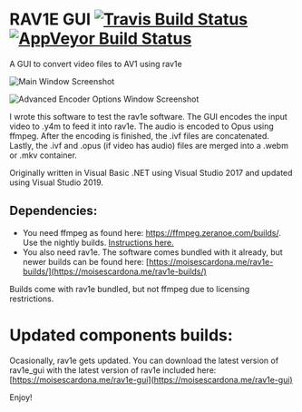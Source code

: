 # RAV1E GUI [![Travis Build Status](https://travis-ci.org/moisesmcardona/rav1e_gui.svg?branch=master)](https://travis-ci.org/moisesmcardona/rav1e_gui) [![AppVeyor Build Status](https://ci.appveyor.com/api/projects/status/github/moisesmcardona/rav1e_gui?branch=master&svg=true)](https://ci.appveyor.com/project/moisesmcardona/rav1e-gui)
A GUI to convert video files to AV1 using rav1e

![Main Window Screenshot](https://moisescardona.me/wp-content/uploads/2019/08/rav1e-GUI-v1.16.png)

![Advanced Encoder Options Window Screenshot](https://moisescardona.me/wp-content/uploads/2019/08/rav1e-GUI-v1.15-Advanced-Window.png)

I wrote this software to test the rav1e software. The GUI encodes the input video to .y4m to feed it into rav1e. The audio is encoded to Opus using ffmpeg. After the encoding is finished, the .ivf files are concatenated. Lastly, the .ivf and .opus (if video has audio) files are merged into a .webm or .mkv container.

Originally written in Visual Basic .NET using Visual Studio 2017 and updated using Visual Studio 2019.

## Dependencies:

* You need ffmpeg as found here: https://ffmpeg.zeranoe.com/builds/. Use the nightly builds. [Instructions here.](https://moisescardona.me/downloading-ffmpeg-rav1e-gui/)
* You also need rav1e. The software comes bundled with it already, but newer builds can be found here: [https://moisescardona.me/rav1e-builds/](https://moisescardona.me/rav1e-builds/)

Builds come with rav1e bundled, but not ffmpeg due to licensing restrictions.

# Updated components builds:

Ocasionally, rav1e gets updated. You can download the latest version of rav1e_gui with the latest version of rav1e included here: [https://moisescardona.me/rav1e-gui](https://moisescardona.me/rav1e-gui)

Enjoy!
